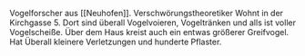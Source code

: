 Vogelforscher aus [[Neuhofen]].
Verschwörungstheoretiker
Wohnt in der Kirchgasse 5.
Dort sind überall Vogelvoieren, Vogeltränken und alls ist voller Vogelscheiße.
Über dem Haus kreist auch ein entwas größerer Greifvogel.
Hat Überall kleinere Verletzungen und hunderte Pflaster.
